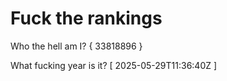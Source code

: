 # Fuck the rankings

Who the hell am I?
{ 33818896 }

What fucking year is it?
[ 2025-05-29T11:36:40Z ]
